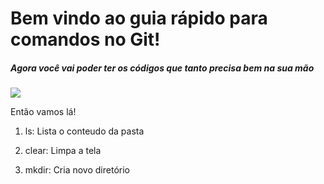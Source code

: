 # Bem vindo ao guia rápido para comandos no Git!

##### Agora você vai poder ter os códigos que tanto precisa bem na sua mão

![](https://cdn.pixabay.com/photo/2019/11/27/14/39/laptop-4657099_960_720.jpg)

Então vamos lá!



1. ls: Lista o conteudo da pasta

2. clear: Limpa a tela

3. mkdir: Cria novo diretório
